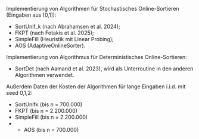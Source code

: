 Implementierung von Algorithmen für Stochastisches Online-Sortieren (Eingaben aus [0,1]): 
- SortUnif_k (nach Abrahamsen et al. 2024);
- FKPT (nach Fotakis et al. 2025);
- SimpleFill (Heuristik mit Linear Probing);
- AOS (AdaptiveOnlineSorter).
  
Implementierung von Algorithmus für Deterministisches Online-Sortieren: 
- SortDet (nach Aamand et al. 2023), wird als Unterroutine in den anderen Algorithmen verwendet. 

Außerdem Daten der Kosten der Algorithmen für lange Eingaben i.i.d. mit seed 0,1,2: 
- SortUnifk (bis n = 700.000)
- FKPT (bis n = 2.200.000) 
- SimpleFill (bis n = 2.200.000) 
- - AOS (bis n = 700.000) 

